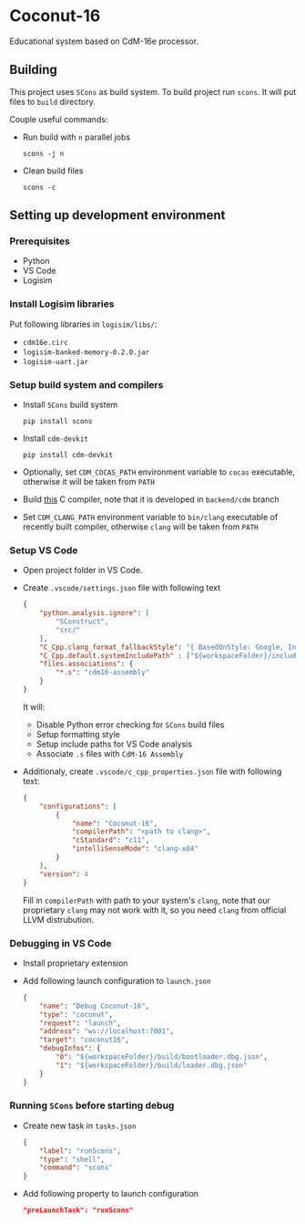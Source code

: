 # Coconut-16
Educational system based on CdM-16e processor. 

## Building
This project uses `SCons` as build system.
To build project run `scons`. It will put files to `build` directory.

Couple useful commands:
+ Run build with `n` parallel jobs
  
    `scons -j n`

+ Clean build files
  
    `scons -c`

## Setting up development environment

### Prerequisites
+ Python
+ VS Code
+ Logisim

### Install Logisim libraries
Put following libraries in `logisim/libs/`:
+ `cdm16e.circ`
+ `logisim-banked-memory-0.2.0.jar`
+ `logisim-uart.jar`

### Setup build system and compilers
+ Install `SCons` build system

    `pip install scons`
+ Install `cdm-devkit` 
  
    `pip install cdm-devkit`
+ Optionally, set `CDM_COCAS_PATH` environment variable to `cocas` executable, otherwise it will be taken from `PATH`
+ Build [this](https://github.com/leadpogrommer/llvm-project-cdm/tree/backend/cdm) C compiler, note that it is developed in `backend/cdm` branch
+ Set `CDM_CLANG_PATH` environment variable to `bin/clang` executable of recently built compiler, otherwise `clang` will be taken from `PATH`

### Setup VS Code
+ Open project folder in VS Code.

+ Create `.vscode/settings.json` file with following text
    ```json
    {
        "python.analysis.ignore": [
            "SConstruct",
            "src/"
        ],
        "C_Cpp.clang_format_fallbackStyle": "{ BasedOnStyle: Google, IndentWidth: 4 }",
        "C_Cpp.default.systemIncludePath" : ["${workspaceFolder}/include/"],
        "files.associations": {
            "*.s": "cdm16-assembly"
        }
    }
    ```
    It will:

    + Disable Python error checking for `SCons` build files
    + Setup formatting style
    + Setup include paths for VS Code analysis
    + Associate `.s` files with `CdM-16 Assembly`

+ Additionaly, create `.vscode/c_cpp_properties.json` file with following text:
    ```json
    {
        "configurations": [
            {
                "name": "Coconut-16",
                "compilerPath": "<path to clang>",
                "cStandard": "c11",
                "intelliSenseMode": "clang-x64"
            }
        ],
        "version": 4
    }
    ```

    Fill in `compilerPath` with path to your system's `clang`, note that our proprietary `clang` may not work with it, so you need `clang` from official LLVM distrubution.

### Debugging in VS Code
+ Install proprietary extension

+ Add following launch configuration to `launch.json`
    ```json
    {
        "name": "Debug Coconut-16",
        "type": "coconut",
        "request": "launch",
        "address": "ws://localhost:7001",
        "target": "coconut16",
        "debugInfos": {
            "0": "${workspaceFolder}/build/bootloader.dbg.json",
            "1": "${workspaceFolder}/build/loader.dbg.json"
        }
    }
    ```

### Running `SCons` before starting debug
+ Create new task in `tasks.json`
    ```json
    {
        "label": "runScons",
        "type": "shell",
        "command": "scons"
    }
    ```

+ Add following property to launch configuration
    ```json
    "preLaunchTask": "runScons"
    ```
